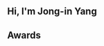 ## Hi, I'm Jong-in Yang

<!--
**yji8835/yji8835** is a ✨ _special_ ✨ repository because its `README.md` (this file) appears on your GitHub profile.

Here are some ideas to get you started:
-->

## Awards
